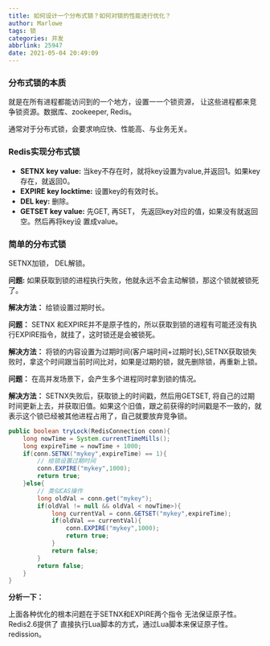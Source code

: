 ```yaml
---
title: 如何设计一个分布式锁？如何对锁的性能进行优化？
author: Marlowe
tags: 锁
categories: 并发
abbrlink: 25947
date: 2021-05-04 20:49:09
---
```


<!--more-->

### 分布式锁的本质

就是在所有进程都能访问到的一个地方，设置一一个锁资源， 让这些进程都来竞争锁资源。数据库、zookeeper, Redis。

通常对于分布式锁，会要求响应快、性能高、与业务无关。

### Redis实现分布式锁
* **SETNX key value:** 当key不存在时，就将key设置为value,并返回1。如果key存在，就返回0。
* **EXPIRE key locktime:** 设置key的有效时长。 
* **DEL key:** 删除。
* **GETSET key value:** 先GET, 再SET， 先返回key对应的值，如果没有就返回空。然后再将key设 置成value。


### 简单的分布式锁

SETNX加锁， DEL解锁。

**问题:** 如果获取到锁的进程执行失败，他就永远不会主动解锁，那这个锁就被锁死了。

**解决方法：** 给锁设置过期时长。

**问题：** SETNX 和EXPIRE并不是原子性的，所以获取到锁的进程有可能还没有执行EXPIRE指令，就挂了，这时锁还是会被锁死。

**解决方法：** 将锁的内容设置为过期时间(客户端时间+过期时长),SETNX获取锁失败时，拿这个时间跟当前时间比对，如果是过期的锁，就先删除锁，再重新上锁。

**问题：** 在高并发场景下，会产生多个进程同时拿到锁的情况。

**解决方法：** SETNX失败后，获取锁上的时间戳，然后用GETSET, 将自己的过期时间更新上去，并获取旧值。如果这个旧值，跟之前获得的时间戳是不一致的，就表示这个锁已经被其他进程占用了，自己就要放弃竞争锁。

```java
public boolean tryLock(RedisConnection conn){
    long nowTime = System.currentTimeMills();
    long expireTime = nowTime + 1000;
    if(conn.SETNX("mykey",expireTime) == 1){
        // 给锁设置过期时间
        conn.EXPIRE("mykey",1000);
        return true;
    }else{
        // 类似CAS操作
        long oldVal = conn.get("mykey");
        if(oldVal != null && oldVal < nowTime>){
            long currentVal = conn.GETSET("mykey",expireTime);
            if(oldVal == currentVal){
                conn.EXPIRE("mykey",1000);
                return true;
            }
            return false;
        }
        return false;
    }
}
```

**分析一下：** 

上面各种优化的根本问题在于SETNX和EXPIRE两个指令 无法保证原子性。Redis2.6提供了 直接执行Lua脚本的方式，通过Lua脚本来保证原子性。redission。




